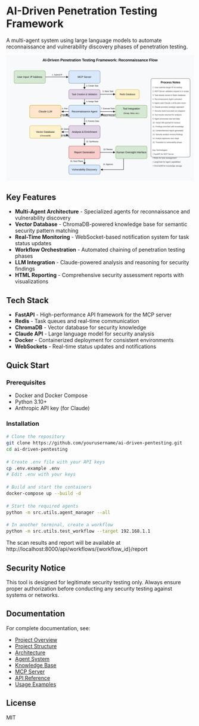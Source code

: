 # AI-Driven Penetration Testing Framework

A multi-agent system using large language models to automate reconnaissance and vulnerability discovery phases of penetration testing.

![Architecture](docs/architecture_diagram.svg)

## Key Features

- **Multi-Agent Architecture** - Specialized agents for reconnaissance and vulnerability discovery
- **Vector Database** - ChromaDB-powered knowledge base for semantic security pattern matching
- **Real-Time Monitoring** - WebSocket-based notification system for task status updates
- **Workflow Orchestration** - Automated chaining of penetration testing phases
- **LLM Integration** - Claude-powered analysis and reasoning for security findings
- **HTML Reporting** - Comprehensive security assessment reports with visualizations

## Tech Stack

- **FastAPI** - High-performance API framework for the MCP server
- **Redis** - Task queues and real-time communication
- **ChromaDB** - Vector database for security knowledge
- **Claude API** - Large language model for security analysis
- **Docker** - Containerized deployment for consistent environments
- **WebSockets** - Real-time status updates and notifications

## Quick Start

### Prerequisites

- Docker and Docker Compose
- Python 3.10+
- Anthropic API key (for Claude)

### Installation

```bash
# Clone the repository
git clone https://github.com/yourusername/ai-driven-pentesting.git
cd ai-driven-pentesting

# Create .env file with your API keys
cp .env.example .env
# Edit .env with your keys

# Build and start the containers
docker-compose up --build -d

# Start the required agents
python -m src.utils.agent_manager --all

# In another terminal, create a workflow
python -m src.utils.test_workflow --target 192.168.1.1
 ```

The scan results and report will be available at http://localhost:8000/api/workflows/{workflow_id}/report

## Security Notice
This tool is designed for legitimate security testing only. Always ensure proper authorization before conducting any security testing against systems or networks.

## Documentation
For complete documentation, see:
- [Project Overview](docs/overview.md)
- [Project Structure](docs/project_structure.md) 
- [Architecture](docs/architecture.md)
- [Agent System](docs/agents.md)
- [Knowledge Base](docs/knowledge_base.md)
- [MCP Server](docs/mcp_server.md)
- [API Reference](docs/api.md)
- [Usage Examples](docs/examples.md)

## License
MIT
